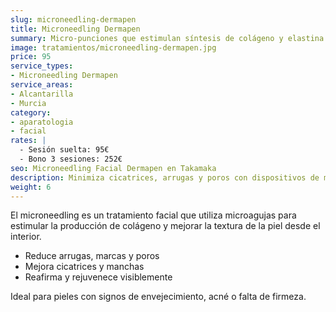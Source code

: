 ```yaml
---
slug: microneedling-dermapen
title: Microneedling Dermapen
summary: Micro-punciones que estimulan síntesis de colágeno y elastina.
image: tratamientos/microneedling-dermapen.jpg
price: 95
service_types:
- Microneedling Dermapen
service_areas:
- Alcantarilla
- Murcia
category:
- aparatologia
- facial
rates: |
  - Sesión suelta: 95€
  - Bono 3 sesiones: 252€
seo: Microneedling Facial Dermapen en Takamaka
description: Minimiza cicatrices, arrugas y poros con dispositivos de microagujas y cócteles estériles.
weight: 6
---
```


El microneedling es un tratamiento facial que utiliza microagujas para estimular la producción de colágeno y mejorar la textura de la piel desde el interior.

- Reduce arrugas, marcas y poros
- Mejora cicatrices y manchas
- Reafirma y rejuvenece visiblemente

Ideal para pieles con signos de envejecimiento, acné o falta de firmeza.
